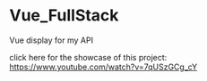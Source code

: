 # Vue_FullStack
Vue display for my API

click here for the showcase of this project:
https://www.youtube.com/watch?v=7qUSzGCg_cY

